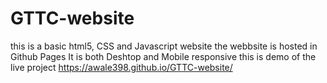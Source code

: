 # GTTC-website
this is a basic html5, CSS and Javascript website 
the webbsite is hosted in Github Pages
It is both Deshtop and Mobile responsive
this is demo of the live project
https://awale398.github.io/GTTC-website/

